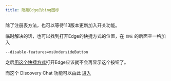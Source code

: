 ```yaml
---
title: 隐藏Edge的bing图标
---
```


除了注册表方法，也可以等待113版本更新加入开关功能。

临时解决的话，也可以找到打开Edge的快捷方式的位置，在 `目标` 的后面空一格加入

```
--disable-features=msUndersideButton
```

之后<u>用这个快捷方式</u>打开Edge应该就不会再显示这个按钮了。

而这个 Discovery Chat 功能可以由此 [进入](https://edgeservices.bing.com/edgediscover/query?clientscopes=windowheader,coauthor,chat,&udsframed=1)